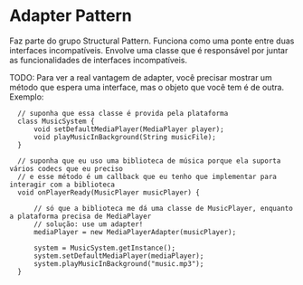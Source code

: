 # Adapter Pattern

Faz parte do grupo Structural Pattern. Funciona como uma ponte entre duas interfaces incompatíveis. Envolve uma classe que é responsável por juntar as funcionalidades de interfaces incompatíveis.

TODO: Para ver a real vantagem de adapter, você precisar mostrar um método que espera uma interface, mas o objeto que você
      tem é de outra. Exemplo:

      // suponha que essa classe é provida pela plataforma
      class MusicSystem {
          void setDefaultMediaPlayer(MediaPlayer player);
          void playMusicInBackground(String musicFile);
      }

      // suponha que eu uso uma biblioteca de música porque ela suporta vários codecs que eu preciso
      // e esse método é um callback que eu tenho que implementar para interagir com a biblioteca
      void onPlayerReady(MusicPlayer musicPlayer) {

          // só que a biblioteca me dá uma classe de MusicPlayer, enquanto a plataforma precisa de MediaPlayer
          // solução: use um adapter!
          mediaPlayer = new MediaPlayerAdapter(musicPlayer);

          system = MusicSystem.getInstance();
          system.setDefaultMediaPlayer(mediaPlayer);
          system.playMusicInBackground("music.mp3");
      }
